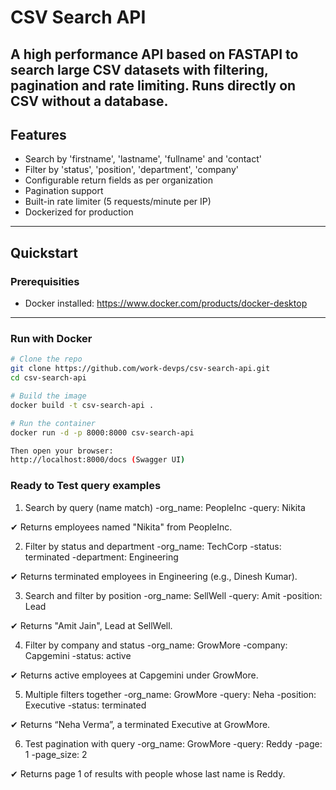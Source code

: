 # CSV Search API

A high performance API based on FASTAPI to search large CSV datasets with filtering, pagination and rate limiting. Runs directly on CSV without a database.
----

## Features
- Search by 'firstname', 'lastname', 'fullname' and 'contact'
- Filter by 'status', 'position', 'department', 'company'
- Configurable return fields as per organization
- Pagination support
- Built-in rate limiter (5 requests/minute per IP)
- Dockerized for production

----

## Quickstart

### Prerequisities

- Docker installed: https://www.docker.com/products/docker-desktop

---

### Run with Docker

```bash
# Clone the repo
git clone https://github.com/work-devps/csv-search-api.git
cd csv-search-api

# Build the image
docker build -t csv-search-api .

# Run the container
docker run -d -p 8000:8000 csv-search-api

Then open your browser:
http://localhost:8000/docs (Swagger UI)

```
### Ready to Test query examples
1. Search by query (name match)
-org_name: PeopleInc
-query: Nikita

✔ Returns employees named "Nikita" from PeopleInc.  



2. Filter by status and department
-org_name: TechCorp
-status: terminated
-department: Engineering

✔ Returns terminated employees in Engineering (e.g., Dinesh Kumar).  



3. Search and filter by position
-org_name: SellWell
-query: Amit
-position: Lead

✔ Returns "Amit Jain", Lead at SellWell.  



4. Filter by company and status
-org_name: GrowMore
-company: Capgemini
-status: active

✔ Returns active employees at Capgemini under GrowMore.  



5. Multiple filters together
-org_name: GrowMore
-query: Neha
-position: Executive
-status: terminated

✔ Returns “Neha Verma”, a terminated Executive at GrowMore.  



6. Test pagination with query
-org_name: GrowMore
-query: Reddy
-page: 1
-page_size: 2

✔ Returns page 1 of results with people whose last name is Reddy.  
